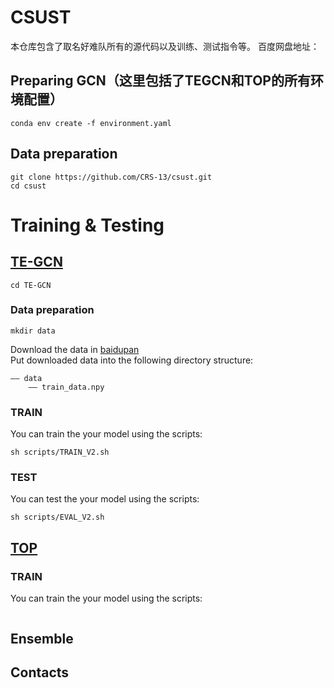 # CSUST
本仓库包含了取名好难队所有的源代码以及训练、测试指令等。
百度网盘地址：
## Preparing GCN（这里包括了TEGCN和TOP的所有环境配置）
```
conda env create -f environment.yaml
```
## Data preparation
```
git clone https://github.com/CRS-13/csust.git
cd csust
```
# Training & Testing
## [TE-GCN](https://github.com/xieyulai/TE-GCN)
```
cd TE-GCN
```
### Data preparation
```
mkdir data
```
Download the data in [baidupan](https://github.com/xieyulai/UAVHuman_For_TE-GCN)  
Put downloaded data into the following directory structure:
```
—— data
    —— train_data.npy
```
### TRAIN
You can train the your model using the scripts:
```
sh scripts/TRAIN_V2.sh
```

### TEST
You can test the your model using the scripts:
```
sh scripts/EVAL_V2.sh
```
## [TOP](https://github.com/liujf69/ICMEW2024-Track10)
### TRAIN
You can train the your model using the scripts:
```

```

## Ensemble

## Contacts

